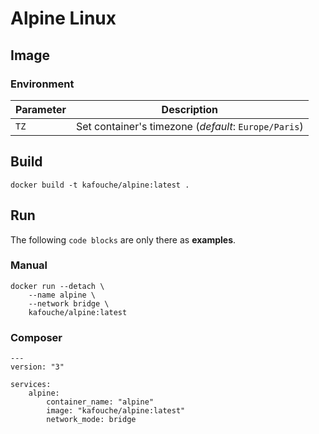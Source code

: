 # Alpine Linux

## Image
### Environment
| Parameter | Description                                          |
|-----------|------------------------------------------------------|
| `TZ`      | Set container's timezone (*default*: `Europe/Paris`) |

## Build
```
docker build -t kafouche/alpine:latest .
```


## Run
The following `code blocks` are only there as **examples**.
### Manual
```
docker run --detach \
    --name alpine \
    --network bridge \
    kafouche/alpine:latest
```

### Composer
```
---
version: "3"

services:
    alpine:
        container_name: "alpine"
        image: "kafouche/alpine:latest"
        network_mode: bridge
```
